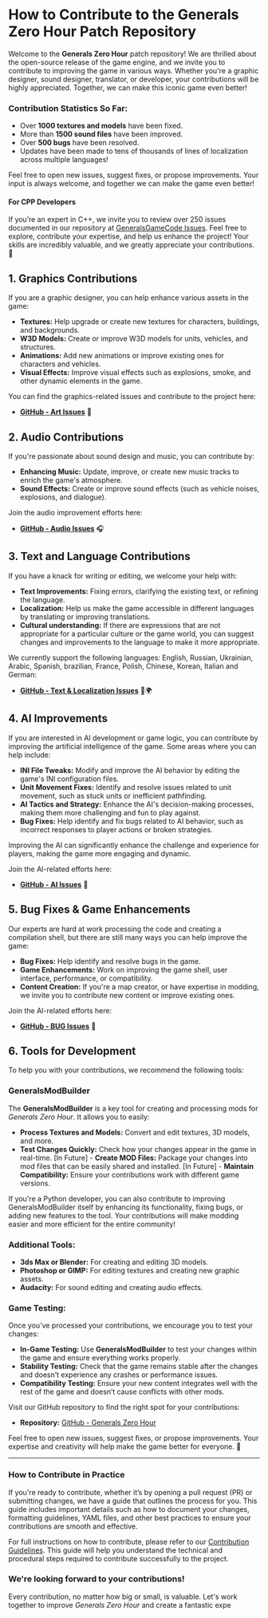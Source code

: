 # How to Contribute to the Generals Zero Hour Patch Repository

Welcome to the **Generals Zero Hour** patch repository! We are thrilled about the open-source release of the game engine, and we invite you to contribute to improving the game in various ways. Whether you're a graphic designer, sound designer, translator, or developer, your contributions will be highly appreciated. Together, we can make this iconic game even better!

### Contribution Statistics So Far:
- Over **1000 textures and models** have been fixed.
- More than **1500 sound files** have been improved.
- Over **500 bugs** have been resolved.
- Updates have been made to tens of thousands of lines of localization across multiple languages!

Feel free to open new issues, suggest fixes, or propose improvements. Your input is always welcome, and together we can make the game even better!

#### **For CPP Developers**
If you’re an expert in C++, we invite you to review over 250 issues documented in our repository at [GeneralsGameCode Issues](https://github.com/TheSuperHackers/GeneralsGameCode/issues). Feel free to explore, contribute your expertise, and help us enhance the project! Your skills are incredibly valuable, and we greatly appreciate your contributions. 🙏

## 1. **Graphics Contributions**
If you are a graphic designer, you can help enhance various assets in the game:
- **Textures:** Help upgrade or create new textures for characters, buildings, and backgrounds.
- **W3D Models:** Create or improve W3D models for units, vehicles, and structures.
- **Animations:** Add new animations or improve existing ones for characters and vehicles.
- **Visual Effects:** Improve visual effects such as explosions, smoke, and other dynamic elements in the game.

You can find the graphics-related issues and contribute to the project here:
- **[GitHub - Art Issues](https://github.com/TheSuperHackers/GeneralsGamePatch/labels/Art)** 🎨

## 2. **Audio Contributions**
If you're passionate about sound design and music, you can contribute by:
- **Enhancing Music:** Update, improve, or create new music tracks to enrich the game's atmosphere.
- **Sound Effects:** Create or improve sound effects (such as vehicle noises, explosions, and dialogue).

Join the audio improvement efforts here:
- **[GitHub - Audio Issues](https://github.com/TheSuperHackers/GeneralsGamePatch/labels/Audio)** 🎧

## 3. **Text and Language Contributions**
If you have a knack for writing or editing, we welcome your help with:
- **Text Improvements:** Fixing errors, clarifying the existing text, or refining the language.
- **Localization:** Help us make the game accessible in different languages by translating or improving translations.
- **Cultural understanding:** If there are expressions that are not appropriate for a particular culture or the game world, you can suggest changes and improvements to the language to make it more appropriate.

We currently support the following languages: English, Russian, Ukrainian, Arabic, Spanish, brazilian, France, Polish, Chinese, Korean, Italian and German:
- **[GitHub - Text & Localization Issues](https://github.com/TheSuperHackers/GeneralsGamePatch/labels/Text)** 📝🌍

## 4. **AI Improvements**
If you are interested in AI development or game logic, you can contribute by improving the artificial intelligence of the game. Some areas where you can help include:
- **INI File Tweaks:** Modify and improve the AI behavior by editing the game's INI configuration files.
- **Unit Movement Fixes:** Identify and resolve issues related to unit movement, such as stuck units or inefficient pathfinding.
- **AI Tactics and Strategy:** Enhance the AI's decision-making processes, making them more challenging and fun to play against.
- **Bug Fixes:** Help identify and fix bugs related to AI behavior, such as incorrect responses to player actions or broken strategies.

Improving the AI can significantly enhance the challenge and experience for players, making the game more engaging and dynamic.

Join the AI-related efforts here:
- **[GitHub - AI Issues](https://github.com/TheSuperHackers/GeneralsGamePatch/labels/AI)** 🤖
 

## 5. **Bug Fixes & Game Enhancements**
Our experts are hard at work processing the code and creating a compilation shell, but there are still many ways you can help improve the game:
- **Bug Fixes:** Help identify and resolve bugs in the game.
- **Game Enhancements:** Work on improving the game shell, user interface, performance, or compatibility.
- **Content Creation:** If you're a map creator, or have expertise in modding, we invite you to contribute new content or improve existing ones.

Join the AI-related efforts here:
- **[GitHub - BUG Issues](https://github.com/TheSuperHackers/GeneralsGamePatch/labels/BUG)** 🐞
 

## 6. **Tools for Development**
To help you with your contributions, we recommend the following tools:

### **GeneralsModBuilder**
The **GeneralsModBuilder** is a key tool for creating and processing mods for *Generals Zero Hour*. It allows you to easily:
- **Process Textures and Models:** Convert and edit textures, 3D models, and more.
- **Test Changes Quickly:** Check how your changes appear in the game in real-time.
[In Future] - **Create  MOD Files:** Package your changes into mod files that can be easily shared and installed.
[In Future] - **Maintain Compatibility:** Ensure your contributions work with different game versions.

If you're a Python developer, you can also contribute to improving GeneralsModBuilder itself by enhancing its functionality, fixing bugs, or adding new features to the tool. Your contributions will make modding easier and more efficient for the entire community!

### **Additional Tools:**
- **3ds Max or Blender:** For creating and editing 3D models.
- **Photoshop or GIMP:** For editing textures and creating new graphic assets.
- **Audacity:** For sound editing and creating audio effects.

### **Game Testing:**
Once you’ve processed your contributions, we encourage you to test your changes:
- **In-Game Testing:** Use **GeneralsModBuilder** to test your changes within the game and ensure everything works properly.
- **Stability Testing:** Check that the game remains stable after the changes and doesn’t experience any crashes or performance issues.
- **Compatibility Testing:** Ensure your new content integrates well with the rest of the game and doesn’t cause conflicts with other mods.


Visit our GitHub repository to find the right spot for your contributions:
- **Repository:** [GitHub - Generals Zero Hour](https://github.com/TheSuperHackers/GeneralsGamePatch)

Feel free to open new issues, suggest fixes, or propose improvements. Your expertise and creativity will help make the game better for everyone. 🙌

---

### **How to Contribute in Practice**
If you're ready to contribute, whether it’s by opening a pull request (PR) or submitting changes, we have a guide that outlines the process for you. This guide includes important details such as how to document your changes, formatting guidelines, YAML files, and other best practices to ensure your contributions are smooth and effective.

For full instructions on how to contribute, please refer to our [Contribution Guidelines](https://github.com/TheSuperHackers/GeneralsGamePatch/blob/main/CONTRIBUTE.md). This guide will help you understand the technical and procedural steps required to contribute successfully to the project.

### We're looking forward to your contributions! 
Every contribution, no matter how big or small, is valuable. Let's work together to improve *Generals Zero Hour* and create a fantastic expe
